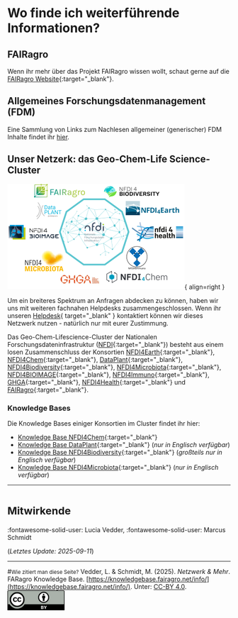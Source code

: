 # Wo finde ich weiterführende Informationen?

## FAIRagro
Wenn ihr mehr über das Projekt FAIRagro wissen wollt, schaut gerne auf die [FAIRagro Website](https://fairagro.net){:target="_blank"}.


## Allgemeines Forschungsdatenmanagement (FDM)
Eine Sammlung von Links zum Nachlesen allgemeiner (generischer) FDM Inhalte findet ihr [hier](basics.md).


## Unser Netzerk: das Geo-Chem-Life Science-Cluster
![Logoblock Cluster](images/Logoblock_Cluster.png){ align=right }

Um ein breiteres Spektrum an Anfragen abdecken zu können, haben wir uns mit weiteren fachnahen Helpdesks zusammengeschlossen.
Wenn ihr unseren [Helpdesk](https://fairagro.net/helpdesk){ target="_blank" } kontaktiert können wir dieses Netzwerk nutzen - natürlich nur mit eurer Zustimmung.

Das Geo-Chem-Lifescience-Cluster der Nationalen Forschungsdateninfrastruktur ([NFDI](https://www.nfdi.de/){:target="_blank"})
besteht aus einem losen Zusammenschluss der Konsortien [NFDI4Earth](https://www.nfdi4earth.de/){:target="_blank"}, 
[NFDI4Chem](https://www.nfdi4chem.de/de/){:target="_blank"}, 
[DataPlant](https://nfdi4plants.org/){:target="_blank"}, 
[NFDI4Biodiversity](https://www.nfdi4biodiversity.org/de/){:target="_blank"}, 
[NFDI4Microbiota](https://nfdi4microbiota.de/){:target="_blank"}, 
[NFDI4BIOIMAGE](https://nfdi4bioimage.de/home/){:target="_blank"}, 
[NFDI4Immuno](https://www.nfdi4immuno.de/){:target="_blank"}, 
[GHGA](https://www.ghga.de/de/){:target="_blank"}, 
[NFDI4Health](https://www.nfdi4health.de/){:target="_blank"} 
und [FAIRagro](https://fairagro.net/){:target="_blank"}.

### Knowledge Bases
Die Knowledge Bases einiger Konsortien im Cluster findet ihr hier:

- [Knowledge Base NFDI4Chem](https://knowledgebase.nfdi4chem.de/knowledge_base/de/docs/intro/){:target="_blank"}
- [Knowledge Base DataPlant](https://nfdi4plants.github.io/nfdi4plants.knowledgebase/){:target="_blank"} (*nur in Englisch verfügbar*)
- [Knowledge Base NFDI4Biodiversity](https://kb.gfbio.org/display/KB/Knowledge+Base+-+Information+and+Services+around+Biodiversity+Data){:target="_blank"} (*großteils nur in Englisch verfügbar*)
- [Knowledge Base NFDI4Microbiota](https://knowledgebase.nfdi4microbiota.de/Getting-Started/01-introduction.html){:target="_blank"} (*nur in Englisch verfügbar*)



---
# <small>Mitwirkende</small>
:fontawesome-solid-user: Lucia Vedder, 
:fontawesome-solid-user: Marcus Schmidt

(*Letztes Update: 2025-09-11*)

---
#<small>Wie zitiert man diese Seite?</small>
Vedder, L. & Schmidt, M. (2025). *Netzwerk & Mehr*. FARagro Knowledge Base. [https://knowledgebase.fairagro.net/info/](https://knowledgebase.fairagro.net/info/). Unter: [CC-BY 4.0](https://creativecommons.org/licenses/by/4.0/).  
[![CC BY Logo](./images/cc-by.png)](https://creativecommons.org/licenses/by/4.0/)
